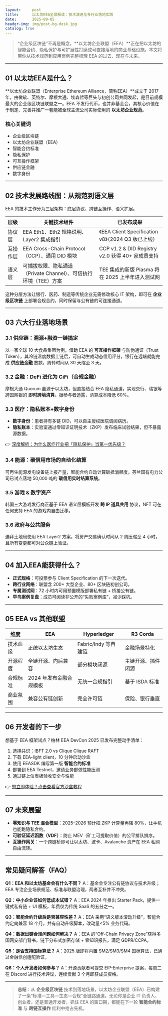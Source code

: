 ```yaml
---
layout:     post
title:      以太坊EEA全景解读：技术演进与多行业落地实践
date:       2025-09-05
header-img: img/post-bg-desk.jpg
catalog: true
---
```


> “企业级区块链”不再是概念，**以太坊企业联盟（EEA）**正在把以太坊的智能合约、隐私保护与可扩展性打磨成可直接落地的商业基础设施。本文将带你从技术规范到应用案例完整梳理 EEA 的过去、现在与未来。

---

## 01 以太坊EEA是什么？
**以太坊企业联盟（Enterprise Ethereum Alliance，简称EEA）**成立于 2017 年，由微软、英特尔、摩根大通、埃森哲等巨头与初创公司共同发起，是目前规模最大的企业级区块链联盟之一。EEA 不发行代币，也并非基金会，其核心价值在于制定、完善并推广一套能被全球主流公司实际使用的 **以太坊企业规范**。

### 核心关键词
- 企业级区块链
- 以太坊企业联盟（EEA）
- 智能合约标准
- 隐私保护
- 可互操作框架
- 供应链金融
- 数字身份

---

## 02 技术发展路线图：从规范到语义层
EEA 的技术工作分为三层架构：底层协议、跨链互操作、语义扩展。

| 层级 | 关键技术组件 | 已发布成果 |
| ---- | ------------ | ---------- |
| 协议层 | EEA Eth1、Eth2 规格说明、Layer2 集成指引 | 《EEA Client Specification v8》（2024 Q3 版已上线） |
| 互操作层 | EEA Cross-Chain Protocol（CCP）、通用 DID 模块 | CCP v1.2 & DID Registry v2.0 获得 40+ 家成员支持 |
| 语义层 | 可插拔权限、隐私通道（Private Channel）、可信执行环境（TEE）方案 | TEE 集成的新版 Plasma 将在 2025 上半年进入测试网 |

这种分层方法让银行、医药、制造等传统企业无需修改核心 IT 架构，即可在 **企业级区块链** 上部署合规合约，同时保留与公有链的可连接通道。

---

## 03 六大行业落地场景
### 3.1 供应链：溯源+融资一链搞定
以一家全球 10 大食品集团为例，借助 EEA 的 **可互操作框架** 与防伪通证（Trust Token），其冷链温度数据上链后，可自动生成动态信用评分，银行在远端就能完成 **供应链金融** 放款，周转时间从 30 天缩至 3 天。

### 3.2 金融：DeFi 进化为 CiFi（合规金融）
摩根大通 Quorum 虽源于以太坊，但直接结合 EEA 隐私通道，实现交行、瑞银等跨国网银的 **即时跨境清算**。据参与者透露，清算成本降低 60%。

### 3.3 医疗：隐私账本+数字身份
- **数字身份**：患者持有多链 DID，可以自主授权医院调阅病历。
- **隐私账本**：实验室通过零知识证明技术（ZKP）发布临床试验结果，但不暴露源数据。

👉 [深度解析：为什么医疗行业把「隐私保护」当第一优先级？](https://okxdog.com/)

### 3.4 能源：碳信用市场的自动化结算
可再生能源发电设备链上报产量，智能合约自动计算碳抵消额度。芬兰国有电力公司已试点落地 50,000 吨的 **碳信用实时结算系统**。

### 3.5 游戏 & 数字资产
韩国三大游戏发行商正基于 EEA 语义层模板开发 **跨 IP 道具共用** 协议，NFT 可在任何支持 EEA 的游戏内自由迁移。

### 3.6 政府与公共服务
迪拜土地局使用 EEA Layer2 方案，将房产交易确认时间从 2 周压缩至 4 小时，且所有变更都可对公众链上验证。

---

## 04 加入EEA能获得什么？
- **正式规格**：可投票参与 Client Specification 的下一次迭代。
- **跨行业网络**：联盟含 200+ 大型企业、80+ 区块链初创公司。
- **专属测试网**：72 小时内可用预置模版部署私有链 + 桥接公有链。
- **早鸟案例复盘**：成员可阅读非公开的“失败案例库”，减少踩坑。

---

## 05 EEA vs 其他联盟
| 维度 | EEA | Hyperledger | R3 Corda |
| ---- | --- | ----------- | -------- |
| 技术血缘 | 正统以太坊生态 | Fabric/Indy 等自建链 | 金融场景特化 |
| 开源程度 | 全链开源、向后兼容 | 部分模块闭源 | 主链开源、插件闭源 |
| 合规标准 | 2024 年发布金融合规模板 | 无统一合规指引 | 基于 ISDA 标准 |
| 商业氛围 | 兼容公有链创新 | 完全许可链 | 保险、银行垂直 |

---

## 06 开发者的下一步
想基于 EEA 框架试点？柏林 EEA DevCon 2025 已发布完整动手清单：

1. 选择共识：IBFT 2.0 vs Clique Clique RAFT 
2. 下载 EEA-light client，10 分钟启动沙盒
3. 使用 EEASDK 编写第一版 **智能合约标准**
4. 部署到 EEA Testnet，邀请业务部做性能压测
5. 通过链上仪表板验收安全与性能

👉 [想立即体验？点击查看官方沙盒教程](https://okxdog.com/)

---

## 07 未来展望
- **零知识与 TEE 混合模型**：2025–2026 预计把 ZKP 计算量再降 80%，让手机也能跑隐私合约。
- **可验证延迟函数（VDF）**：防止 MEV（矿工可提取价值）的公平排队排序。
- **互操作网关**：一个跨链桥即可让以太坊、波卡、Avalanche 资产在 EEA 私网自由流转。

---

## 常见疑问解答（FAQ）

**Q1：EEA 和以太坊基金会有什么不同？**
A：基金会专注公有链协议与技术升级；EEA 专注企业场景规范、标准与联盟治理，两者互补并不冲突。

**Q2：中小企业该如何低成本试错？**
A：EEA 2024 年推出 Starter Pack，提供一键式私有链 + UI 模板，年费仅为传统 SaaS 的五分之一。

**Q3：智能合约升级后是否兼容性差？**
A：EEA 采用“语义版本滚动升级”，智能合约定向兼容 18 个月，并有自动升级脚本，改动量<5% 业务代码。

**Q4：数据出链合规问题如何解决？**
A：EEA 的“Off-Chain Privacy Zone”获得多国网安部门背书，链下分布式加密存储 + 零知识报告，满足 GDPR/CCPA。

**Q5：是否支持国标算法？**
A：2025 版即将内置 SM2/SM3/SM4 国标算法，已通过金融信创适配验证。

**Q6：个人开发者如何参与？**
A：开源贡献者可提交 EIP-Enterprise 提案，每周二在 Discord 进行技术评议，连续贡献 3 个月即获成员资格。

---

> **总结**：从 **企业级区块链** 技术到落地场景，以太坊企业联盟（EEA）已构建了一条“标准—工具—生态—合规”全链路通道。无论你是企业 IT 负责人、创业者，还是普通开发者，抓住 EEA 的窗口期，都能在下一轮 **智能合约标准** 与 **跨链互操作** 红利中抢占先机。